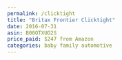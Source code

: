 ```yaml
---
permalink: /clicktight
title: "Britax Frontier Clicktight"
date: 2016-07-31
asin: B00OTXUO2S
price_paid: $247 from Amazon
categories: baby family automotive
---
```

